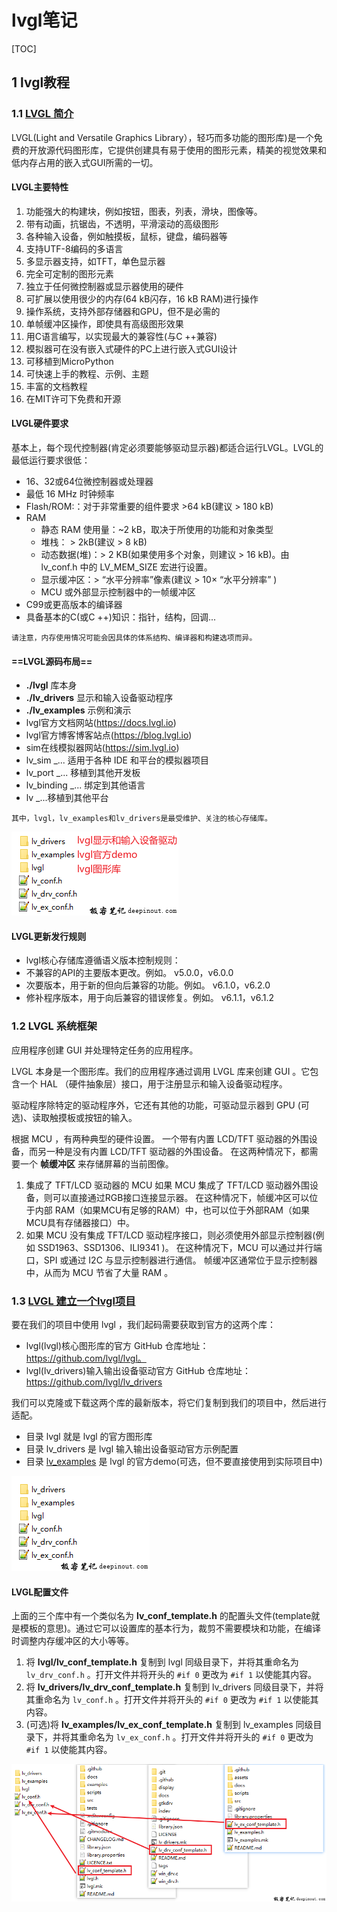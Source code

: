 # lvgl笔记

[TOC]



## 1 lvgl教程

### 1.1  [LVGL 简介](https://deepinout.com/lvgl-tutorials/lvgl-getting-started/lvgl-intro.html)

LVGL(Light and Versatile Graphics Library），轻巧而多功能的图形库)是一个免费的开放源代码图形库，它提供创建具有易于使用的图形元素，精美的视觉效果和低内存占用的嵌入式GUI所需的一切。

#### LVGL主要特性

1. 功能强大的构建块，例如按钮，图表，列表，滑块，图像等。
2. 带有动画，抗锯齿，不透明，平滑滚动的高级图形
3. 各种输入设备，例如触摸板，鼠标，键盘，编码器等
4. 支持UTF-8编码的多语言
5. 多显示器支持，如TFT，单色显示器
6. 完全可定制的图形元素
7. 独立于任何微控制器或显示器使用的硬件
8. 可扩展以使用很少的内存(64 kB闪存，16 kB RAM)进行操作
9. 操作系统，支持外部存储器和GPU，但不是必需的
10. 单帧缓冲区操作，即使具有高级图形效果
11. 用C语言编写，以实现最大的兼容性(与C ++兼容)
12. 模拟器可在没有嵌入式硬件的PC上进行嵌入式GUI设计
13. 可移植到MicroPython
14. 可快速上手的教程、示例、主题
15. 丰富的文档教程
16. 在MIT许可下免费和开源

#### LVGL硬件要求

基本上，每个现代控制器(肯定必须要能够驱动显示器)都适合运行LVGL。LVGL的最低运行要求很低：

- 16、32或64位微控制器或处理器
- 最低 16 MHz 时钟频率
- Flash/ROM:：对于非常重要的组件要求 >64 kB(建议 > 180 kB)
- RAM
  - 静态 RAM 使用量：~2 kB，取决于所使用的功能和对象类型
  - 堆栈： > 2kB(建议 > 8 kB)
  - 动态数据(堆)：> 2 KB(如果使用多个对象，则建议 > 16 kB)。由 lv_conf.h 中的 LV_MEM_SIZE 宏进行设置。
  - 显示缓冲区：> “水平分辨率”像素(建议 > 10× “水平分辨率” )
  - MCU 或外部显示控制器中的一帧缓冲区
- C99或更高版本的编译器
- 具备基本的C(或C ++)知识：指针，结构，回调...

```shell
请注意，内存使用情况可能会因具体的体系结构、编译器和构建选项而异。
```

#### ==LVGL源码布局==

- **./lvgl** 库本身
- **./lv_drivers** 显示和输入设备驱动程序
- **./lv_examples** 示例和演示
- lvgl官方文档网站(https://docs.lvgl.io)
- lvgl官方博客博客站点(https://blog.lvgl.io)
- sim在线模拟器网站(https://sim.lvgl.io)
- lv_sim _... 适用于各种 IDE 和平台的模拟器项目
- lv_port _... 移植到其他开发板
- lv_binding _... 绑定到其他语言
- lv _...移植到其他平台

```shell
其中，lvgl，lv_examples和lv_drivers是最受维护、关注的核心存储库。
```

![LVGL 简介](picture/lvgl笔记/20210330131157-1.png)

#### LVGL更新发行规则

- lvgl核心存储库遵循语义版本控制规则：
- 不兼容的API的主要版本更改。例如。 v5.0.0，v6.0.0
- 次要版本，用于新的但向后兼容的功能。例如。 v6.1.0，v6.2.0
- 修补程序版本，用于向后兼容的错误修复。例如。 v6.1.1，v6.1.2

### 1.2 LVGL 系统框架

应用程序创建 GUI 并处理特定任务的应用程序。

LVGL 本身是一个图形库。我们的应用程序通过调用 LVGL 库来创建 GUI 。它包含一个 HAL （硬件抽象层）接口，用于注册显示和输入设备驱动程序。

驱动程序除特定的驱动程序外，它还有其他的功能，可驱动显示器到 GPU (可选)、读取触摸板或按钮的输入。

根据 MCU ，有两种典型的硬件设置。 一个带有内置 LCD/TFT 驱动器的外围设备，而另一种是没有内置 LCD/TFT 驱动器的外围设备。 在这两种情况下，都需要一个 **帧缓冲区** 来存储屏幕的当前图像。

1. 集成了 TFT/LCD 驱动器的 MCU 如果 MCU 集成了 TFT/LCD 驱动器外围设备，则可以直接通过RGB接口连接显示器。 在这种情况下，帧缓冲区可以位于内部 RAM（如果MCU有足够的RAM）中，也可以位于外部RAM（如果MCU具有存储器接口）中。
2. 如果 MCU 没有集成 TFT/LCD 驱动程序接口，则必须使用外部显示控制器(例如 SSD1963、SSD1306、ILI9341 )。 在这种情况下，MCU 可以通过并行端口，SPI 或通过 I2C 与显示控制器进行通信。 帧缓冲区通常位于显示控制器中，从而为 MCU 节省了大量 RAM 。

### 1.3 [LVGL 建立一个lvgl项目](https://deepinout.com/lvgl-tutorials/lvgl-getting-started/lvgl-set-up-an-lvgl-project.html)

要在我们的项目中使用 lvgl ，我们起码需要获取到官方的这两个库：

- lvgl(lvgl)核心图形库的官方 GitHub 仓库地址：https://github.com/lvgl/lvgl。
- lvgl(lv_drivers)输入输出设备驱动官方 GitHub 仓库地址：https://github.com/lvgl/lv_drivers

我们可以克隆或下载这两个库的最新版本，将它们复制到我们的项目中，然后进行适配。

- 目录 lvgl 就是 lvgl 的官方图形库
- 目录 lv_drivers 是 lvgl 输入输出设备驱动官方示例配置
- 目录 [lv_examples](https://github.com/lvgl/lv_examples) 是 lvgl 的官方demo(可选，但不要直接使用到实际项目中)

![创建LVGL项目](picture/lvgl笔记/20210331125657-1.png)

#### LVGL配置文件

上面的三个库中有一个类似名为 **lv_conf_template.h** 的配置头文件(template就是模板的意思)。通过它可以设置库的基本行为，裁剪不需要模块和功能，在编译时调整内存缓冲区的大小等等。

1. 将 **lvgl/lv_conf_template.h** 复制到 lvgl 同级目录下，并将其重命名为 `lv_drv_conf.h` 。打开文件并将开头的 `#if 0` 更改为 `#if 1` 以使能其内容。
2. 将 **lv_drivers/lv_drv_conf_template.h** 复制到 lv_drivers 同级目录下，并将其重命名为 `lv_conf.h` 。打开文件并将开头的 `#if 0` 更改为 `#if 1` 以使能其内容。
3. (可选)将 **lv_examples/lv_ex_conf_template.h** 复制到 lv_examples 同级目录下，并将其重命名为 `lv_ex_conf.h` 。打开文件并将开头的 `#if 0` 更改为 `#if 1` 以使能其内容。

![LVGL配置文件](picture/lvgl笔记/20210331125657-2.png)